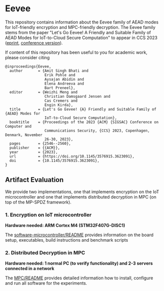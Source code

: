 # Eevee
This repository contains information about the Eevee family of AEAD modes for IoT-friendly encryption and MPC-friendly decryption.
The Eevee family stems from the paper "Let's Go Eevee! A Friendly and Suitable Family of AEAD Modes for IoT-to-Cloud Secure Computation" to appear in CCS 2023 ([eprint](https://eprint.iacr.org/2023/1361), [conference version](https://doi.org/10.1145/3576915.3623091)).

If content of this repository has been useful to you for academic work, please consider citing
```
@inproceedings{Eevee,
  author       = {Amit Singh Bhati and
                  Erik Pohle and
                  Aysajan Abidin and
                  Elena Andreeva and
                  Bart Preneel},
  editor       = {Weizhi Meng and
                  Christian Damsgaard Jensen and
                  Cas Cremers and
                  Engin Kirda},
  title        = {Let's Go Eevee! {A} Friendly and Suitable Family of {AEAD} Modes for
                  IoT-to-Cloud Secure Computation},
  booktitle    = {Proceedings of the 2023 {ACM} {SIGSAC} Conference on Computer and
                  Communications Security, {CCS} 2023, Copenhagen, Denmark, November
                  26-30, 2023},
  pages        = {2546--2560},
  publisher    = {{ACM}},
  year         = {2023},
  url          = {https://doi.org/10.1145/3576915.3623091},
  doi          = {10.1145/3576915.3623091},
}

```

## Artifact Evaluation
We provide two implementations, one that implements encryption on the IoT microcontroller and one that implements distributed decryption in MPC (on top of the MP-SPDZ framework).

### 1. Encryption on IoT microcontroller
**Hardware needed: ARM Cortex M4 (STM32F407G-DISC1)**

The [software-microcontroller/README](software-microcontroller/README.md) provides information on the board setup, executables, build instructions and benchmark scripts

### 2. Distributed Decryption in MPC
**Hardware needed: 1 normal PC (to verify functionality) and 2-3 servers connected in a network**

The [MPC/README](MPC/README.md) provides detailed information how to install, configure and run all software for the experiments.
